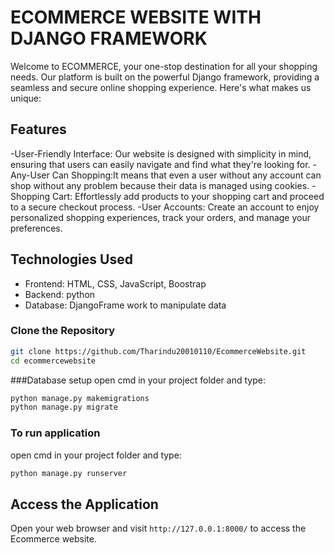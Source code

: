 # ECOMMERCE WEBSITE WITH DJANGO FRAMEWORK

Welcome to ECOMMERCE, your one-stop destination for all your shopping needs. Our platform is built on the powerful Django framework, providing a seamless and secure online shopping experience. Here's what makes us unique:

## Features
-User-Friendly Interface: Our website is designed with simplicity in mind, ensuring that users can easily navigate and find what they're looking for.
-Any-User Can Shopping:It means that even a user without any account can shop without any problem because their data is managed using cookies.
-Shopping Cart: Effortlessly add products to your shopping cart and proceed to a secure checkout process.
-User Accounts: Create an account to enjoy personalized shopping experiences, track your orders, and manage your preferences.

## Technologies Used
- Frontend: HTML, CSS, JavaScript, Boostrap
- Backend: python
- Database: DjangoFrame work to manipulate data

### Clone the Repository
```bash
git clone https://github.com/Tharindu20010110/EcommerceWebsite.git
cd ecommercewebsite
```

###Database setup
open cmd in your project folder and type:
```bash
python manage.py makemigrations
python manage.py migrate
```
### To run application
open cmd in your project folder and type:
```bash
python manage.py runserver
```


## Access the Application
Open your web browser and visit ```http://127.0.0.1:8000/``` to access the Ecommerce website.



